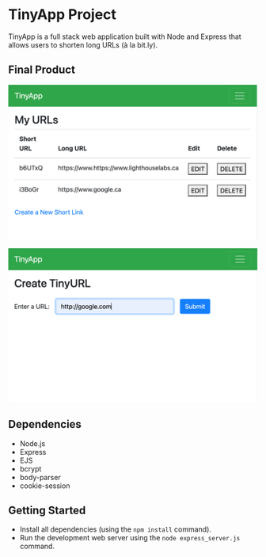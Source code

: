 # TinyApp Project

TinyApp is a full stack web application built with Node and Express that allows users to shorten long URLs (à la bit.ly).

## Final Product

!["URLS page"](https://github.com/slipova/tinyapp/blob/master/docs/urls_page.png)

!["create a new URL"](https://github.com/slipova/tinyapp/blob/master/docs/new_url.png)

## Dependencies

- Node.js
- Express
- EJS
- bcrypt
- body-parser
- cookie-session

## Getting Started

- Install all dependencies (using the `npm install` command).
- Run the development web server using the `node express_server.js` command.